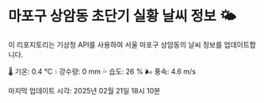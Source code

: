 
# 마포구 상암동 초단기 실황 날씨 정보 🌤️

이 리포지토리는 기상청 API를 사용하여 서울 마포구 상암동의 날씨 정보를 업데이트합니다. 

🌡️ 기온: 0.4 ℃
💧 강수량: 0 mm
💦 습도: 26 %
🌬️ 풍속: 4.6 m/s

마지막 업데이트 시각: 2025년 02월 21일 18시 10분    
